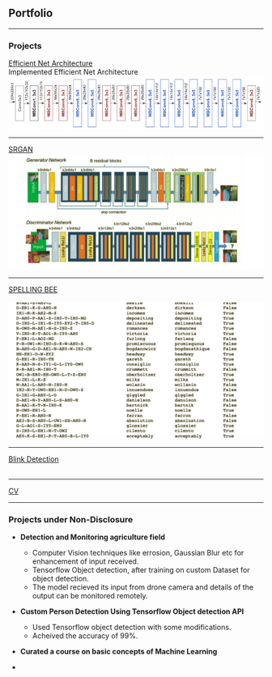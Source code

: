 ## Portfolio

---

### Projects

[Efficient Net Architecture](/efficientNet) <br>
Implemented Efficient Net Architecture <br>
<img src="images/efficient/efficient_blocks.png?raw=true"/>

---

[SRGAN](/SRGAN)<br>
<img src="images/SRGAN/architecture.png?raw=true"/>

---

[SPELLING BEE](/SpellingBee)<br><br>
<img src="images/spelling/main.png?raw=true"/>

---

[Blink Detection](/Blink)<br><br>
<!-- <img src="images/spelling/main.png?raw=true"/> -->

---

[CV](/pdf/2020-May.pdf)
<!-- <img src="images/dummy_thumbnail.jpg?raw=true"/> -->

---
### Projects under Non-Disclosure

- **Detection and Monitoring agriculture field**
    <ul>

    <li> Computer Vision techniques like errosion, Gaussian Blur etc for enhancement of input received.</li>
    <li> Tensorflow Object detection, after training on custom Dataset for object detection. </li>
    <li> The model recieved its input from drone camera and details of the output can be monitored remotely. </li>

    </ul>

- **Custom Person Detection Using Tensorflow Object detection API**

    <ul>
    <li> Used Tensorflow object detection with some modifications. </li>
    <li> Acheived the accuracy of 99%. </li>
    </ul>

- **Curated a course on basic concepts of Machine Learning**

    <li>



